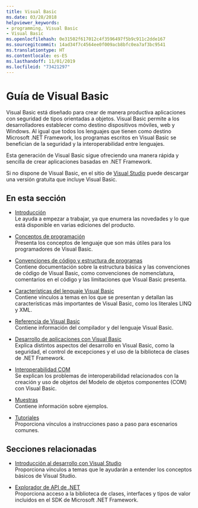 ```yaml
---
title: Visual Basic
ms.date: 03/28/2018
helpviewer_keywords:
- programming, Visual Basic
- Visual Basic
ms.openlocfilehash: 0e31502f617012c4f3596497f5b9c911c2dde167
ms.sourcegitcommit: 14ad34f7c4564ee0f009acb8bfc0ea7af3bc9541
ms.translationtype: HT
ms.contentlocale: es-ES
ms.lasthandoff: 11/01/2019
ms.locfileid: "73421297"
---
```

# <a name="visual-basic-guide"></a>Guía de Visual Basic

Visual Basic está diseñado para crear de manera productiva aplicaciones con seguridad de tipos orientadas a objetos. Visual Basic permite a los desarrolladores establecer como destino dispositivos móviles, web y Windows. Al igual que todos los lenguajes que tienen como destino Microsoft .NET Framework, los programas escritos en Visual Basic se benefician de la seguridad y la interoperabilidad entre lenguajes.

Esta generación de Visual Basic sigue ofreciendo una manera rápida y sencilla de crear aplicaciones basadas en .NET Framework.

Si no dispone de Visual Basic, en el sitio de [Visual Studio](https://aka.ms/vsdownload?utm_source=mscom&utm_campaign=msdocs) puede descargar una versión gratuita que incluye Visual Basic.

## <a name="in-this-section"></a>En esta sección

- [Introducción](../visual-basic/getting-started/index.md)  
  Le ayuda a empezar a trabajar, ya que enumera las novedades y lo que está disponible en varias ediciones del producto.

- [Conceptos de programación](../visual-basic/programming-guide/concepts/index.md)  
  Presenta los conceptos de lenguaje que son más útiles para los programadores de Visual Basic.

- [Convenciones de código y estructura de programas](../visual-basic/programming-guide/program-structure/program-structure-and-code-conventions.md)  
  Contiene documentación sobre la estructura básica y las convenciones de código de Visual Basic, como convenciones de nomenclatura, comentarios en el código y las limitaciones que Visual Basic presenta.

- [Características del lenguaje Visual Basic](../visual-basic/programming-guide/language-features/index.md)  
  Contiene vínculos a temas en los que se presentan y detallan las características más importantes de Visual Basic, como los literales LINQ y XML.

- [Referencia de Visual Basic](../visual-basic/reference/index.md)  
  Contiene información del compilador y del lenguaje Visual Basic.

- [Desarrollo de aplicaciones con Visual Basic](../visual-basic/developing-apps/index.md)  
  Explica distintos aspectos del desarrollo en Visual Basic, como la seguridad, el control de excepciones y el uso de la biblioteca de clases de .NET Framework.

- [Interoperabilidad COM](../visual-basic/programming-guide/com-interop/index.md)  
  Se explican los problemas de interoperabilidad relacionados con la creación y uso de objetos del Modelo de objetos componentes (COM) con Visual Basic.

- [Muestras](https://github.com/dotnet/samples/tree/master/snippets/visualbasic)  
  Contiene información sobre ejemplos.

- [Tutoriales](../visual-basic/walkthroughs.md)  
  Proporciona vínculos a instrucciones paso a paso para escenarios comunes.

## <a name="related-sections"></a>Secciones relacionadas

- [Introducción al desarrollo con Visual Studio](/visualstudio/ide/visual-studio-ide)  
  Proporciona vínculos a temas que le ayudarán a entender los conceptos básicos de Visual Studio.

- [Explorador de API de .NET](../../api/index.md)  
  Proporciona acceso a la biblioteca de clases, interfaces y tipos de valor incluidos en el SDK de Microsoft .NET Framework.
